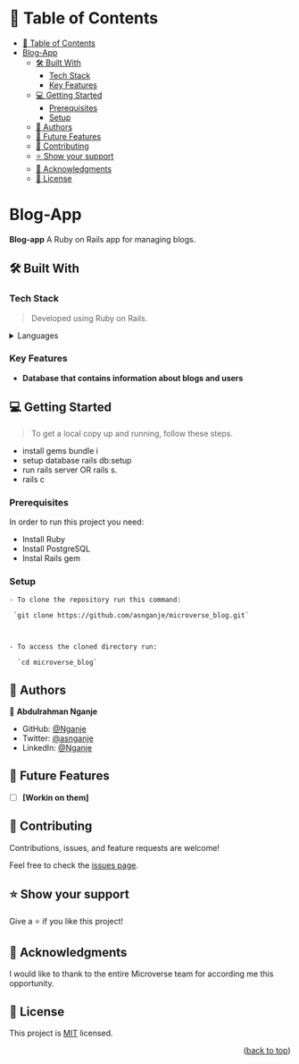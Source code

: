 <a name="readme-top"></a>


# 📗 Table of Contents

- [📗 Table of Contents](#-table-of-contents)
- [Blog-App ](#blog-app-)
  - [🛠 Built With ](#-built-with-)
    - [Tech Stack ](#tech-stack-)
    - [Key Features ](#key-features-)
  - [💻 Getting Started ](#-getting-started-)
    - [Prerequisites](#prerequisites)
    - [Setup](#setup)
  - [👥 Authors ](#-authors-)
  - [🔭 Future Features ](#-future-features-)
  - [🤝 Contributing ](#-contributing-)
  - [⭐️ Show your support ](#️-show-your-support-)
  - [🙏 Acknowledgments ](#-acknowledgments-)
  - [📝 License ](#-license-)

<!-- PROJECT DESCRIPTION -->

# Blog-App <a name="about-project"></a>

**Blog-app** A Ruby on Rails app for managing blogs.


## 🛠 Built With <a name="built-with"></a>

### Tech Stack <a name="tech-stack"></a>

> Developed using Ruby on Rails.
<details>
  <summary>Languages</summary>
  <ul>
    <li><a href="https://www.ruby-lang.org/en/">Ruby</a></li>
  </ul>
    <ul>
    <li><a href="https://rubyonrails.org/">Rails</a></li>
  </ul>
</details>

### Key Features <a name="key-features"></a>
- **Database that contains information about blogs and users**
## 💻 Getting Started <a name="getting-started"></a>
> To get a local copy up and running, follow these steps.
- install gems bundle i
- setup database rails db:setup 
- run rails server OR rails s.
- rails c

### Prerequisites

In order to run this project you need:

- Install Ruby
- Install PostgreSQL
- Instal Rails gem

### Setup
```
- To clone the repository run this command:

 `git clone https://github.com/asnganje/microverse_blog.git`



- To access the cloned directory run:

  `cd microverse_blog`

```
## 👥 Authors <a name="authors"></a>

👤 **Abdulrahman Nganje**
- GitHub: [@Nganje](https://github.com/asnganje)
- Twitter: [@asnganje](https://twitter.com/asnganje)
- LinkedIn: [@Nganje](https://www.linkedin.com/in/abdulrahman-nganje-a6436935/)

<!-- FUTURE FEATURES -->

## 🔭 Future Features <a name="future-features"></a>

- [ ] **[Workin on them]**

## 🤝 Contributing <a name="contributing"></a>

Contributions, issues, and feature requests are welcome!

Feel free to check the [issues page](../../issues/).


## ⭐️ Show your support <a name="support"></a>

Give a ⭐️ if you like this project!


## 🙏 Acknowledgments <a name="acknowledgements"></a>

I would like to thank to the entire Microverse team for according me this opportunity.

## 📝 License <a name="license"></a>

This project is [MIT](https://choosealicense.com/licenses/mit/) licensed. 

<p align="right">(<a href="#readme-top">back to top</a>)</p>
